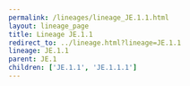 ```yaml
---
permalink: /lineages/lineage_JE.1.1.html
layout: lineage_page
title: Lineage JE.1.1
redirect_to: ../lineage.html?lineage=JE.1.1
lineage: JE.1.1
parent: JE.1
children: ['JE.1.1', 'JE.1.1.1']
---
```

